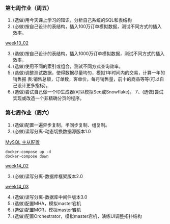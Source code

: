 ### 第七周作业（周五）

1. (选做)用今天课上学习的知识，分析自己系统的SQL和表结构
2. (必做)按自己设计的表结构，插入100万订单模拟数据，测试不同方式的插入效率。

[week13_02](week13_02)   

3. (选做)按自己设计的表结构，插入1000万订单模拟数据，测试不同方式的插入效率。
4. (选做)使用不同的索引或组合，测试不同方式查询效率。
5. (选做)调整测试数据，使得数据尽量均匀，模拟1年时间内的交易，计算一年的销售报 表:销售总额，订单数，客单价，每月销售量，前十的商品等等(可以自己设计更多指标)。
6. (选做)尝试自己做一个ID生成器(可以模拟Seq或Snowflake)。 7、(选做)尝试实现或改造一个非精确分页的程序。

### 第七周作业（周六）

1. (选做)配置一遍异步复制，半同步复制、组复制。
2. (必做)读写分离-动态切换数据源版本1.0

[MySQL 主从配置](DataSource)
```
docker-compose up -d
docker-compose down
```

[week14_02](week14_02)

3. (必做)读写分离-数据库框架版本2.0
   
[week14_03](week14_03)
   
4. (选做)读写分离-数据库中间件版本3.0 
5. (选做)配置MHA，模拟master宕机
6. (选做)配置MGR，模拟master宕机
7. (选做)配置Orchestrator，模拟master宕机，演练UI调整拓扑结构